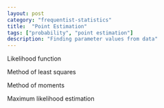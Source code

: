 ```yaml
---
layout: post
category: "frequentist-statistics"
title:  "Point Estimation"
tags: ["probability", "point estimation"]
description: "Finding parameter values from data"
---
```


Likelihood function

Method of least squares

Method of moments

Maximum likelihood estimation
